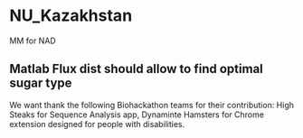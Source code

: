 # NU_Kazakhstan

MM for NAD 

Matlab Flux dist should allow to find optimal sugar type
-----------------------------------------------------------------------------------------------------------------------------------------------------------------------------------
We want thank the following Biohackathon teams for their contribution: High Steaks for Sequence Analysis app, Dynaminte Hamsters for Chrome extension designed for people with disabilities.
